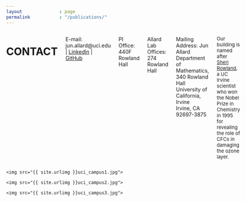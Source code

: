 ```yaml
---
layout              : page
permalink           : "/publications/"
---
```



<div class="row">
  <div class="columns small-12 medium-12 large-7">


  <h1>CONTACT</h1>

  <p>E-mail: jun.allard@uci.edu | <a href="https://www.linkedin.com/in/jun-allard-b48aa677/">LinkedIn</a> | <a href="https://github.com/allardjun">GitHub</a>
  </p>

  <p>PI Office: 440F Rowland Hall </p>

  <p>Allard Lab Offices: 274 Rowland Hall </p>


  <p>Mailing Address:
  Jun Allard <br>
  Department of Mathematics, <br>
  340 Rowland Hall  <br>
  University of California, Irvine  <br>
  Irvine, CA 92697-3875</p>

  <p style="font-size:small;"> Our building is named after <a href="http://en.wikipedia.org/wiki/Frank_Sherwood_Rowland">Sheri Rowland</a>, a UC Irvine scientist who won the Nobel Prize in Chemistry in 1995 for revealing the role of CFCs in damaging the ozone layer.</p>

  </div>

  <div class="columns small-12 medium-12 large-5" style="text-align:center;">

    <img src="{{ site.urlimg }}uci_campus1.jpg">

    <img src="{{ site.urlimg }}uci_campus2.jpg">

    <img src="{{ site.urlimg }}uci_campus3.jpg">
  </div>
</div>